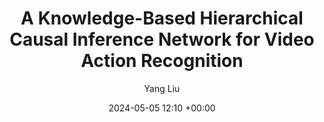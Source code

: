 ---
layout: post
title:  "A Knowledge-Based Hierarchical Causal Inference Network for Video Action Recognition"
date:   2024-05-05 12:10 +00:00
image: images/TMM.jpg
categories: research
author: "Yang Liu"
authors: "Yang Liu, Fang Liu, Licheng Jiao, Qianyue Bao, Lingling Li, Yuwei Guo, Puhua Chen"
venue: "IEEE Transactions on Multimedia"
arxiv: 
code: 
website: 
---